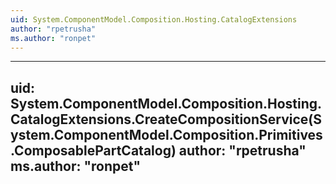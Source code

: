 ```yaml
---
uid: System.ComponentModel.Composition.Hosting.CatalogExtensions
author: "rpetrusha"
ms.author: "ronpet"
---
```


---
uid: System.ComponentModel.Composition.Hosting.CatalogExtensions.CreateCompositionService(System.ComponentModel.Composition.Primitives.ComposablePartCatalog)
author: "rpetrusha"
ms.author: "ronpet"
---
